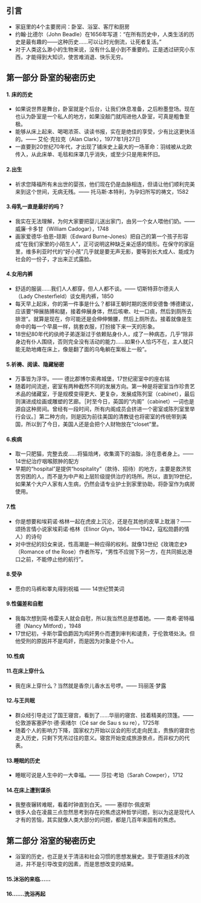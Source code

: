 ## 引言
* 家庭里的4个主要房间：卧室、浴室、客厅和厨房
* 约翰·比德尔（John Beadle）在1656年写道：“在所有历史中，人类生活的历史是最有趣的——这种历史……可以让时光倒流，让死者复活。”
* 对于人类这么渺小的生物来说，没有什么是小到不重要的。正是透过研究小东西，才能得到大知识，使苦难消退、快乐无穷。
## 第一部分 卧室的秘密历史
#### 1. 床的历史
* 如果说世界是舞台，卧室就是个后台，让我们休息准备，之后粉墨登场。现在也认为卧室是一个私人的地方，如果没敲门就闯进他人卧室，可真是粗鲁至极。
* 能够从床上起来、喝喝浓茶、读读书报，实在是绝佳的享受，少有比这更快活的。—— 艾伦·克拉克（Alan Clark），1977年1月27日
* 一直要到20世纪70年代，才出现了铺床史上最大的一场革命：羽绒被从北欧传入，从此床单、毛毯和床罩几乎消失，或至少只是用来怀旧。
#### 2.出生
* 祈求您降福所有未出世的婴孩，他们现在仍是血脉相连，但请让他们顺利完美来到这个世间，无病无残。—— 托马斯·本特利，为孕妇所写的祷文，1582
#### 3.母乳一直是最好的吗？
* 我实在无法理解，为何大家要把婴儿送出家门，由另一个女人喂他们奶。—— 威廉·卡多甘（William Cadogar），1748
* 画家爱德华·伯恩–琼斯（Edward Burne-Jones）把自己的第一个孩子形容成“在我们家里的小陌生人”，正可说明这种缺乏亲近感的情形。在保守的家庭里，维多利亚时代的“好小孩”几乎就是要无声无影，要等到长大成人、能成为社会的一份子，才出来正式露脸。
#### 4.女用内裤
* 舒适的服装……我们人人都穿，但人人都不谈。—— 切斯特菲尔德夫人（Lady Chesterﬁeld）谈女用内裤，1850
* 每天早上起床，你的第一件事是什么？都铎王朝时期的医师安德鲁·博德建议，应该要“伸展胳膊和腿，接着伸展身体，然后咳嗽、吐一口痰，然后到厕所去排泄”。就算是现在，你可能还是会伸伸懒腰，然后上厕所去。接着就像是生命中的每一个早晨一样，挑套衣服，打扮接下来一天的形象。
* 18世纪80年代的纨绔子弟逐渐过于依赖贴身仆人，成了一种病态，几乎“除非身边有仆人围绕，否则完全没有活动的能力……如果仆人恰巧不在，主人就只能无助地瘫在床上，像是翻了面的乌龟躺在案板上一般”。
#### 5.祈祷、阅读、隐藏秘密
* 万事皆为浮华。—— 德比郡博尔索弗城堡，17世纪密室中的座右铭
* 随着时间流逝，密室有两种截然不同的发展方向。第一种是将密室当作珍贵艺术品的储藏室，于是规模变得更大、更复杂，发展成陈列室（cabinet），最后则演进成绘画或雕塑的艺廊。［时至今日，英国的“内阁”（cabinet）一词也是源自这种房间。曾经有一段时间，所有内阁成员会挤进一个密室或陈列室里举行会议。］第二种方向，则是因为前往美国的清教徒也将密室的传统带到美国，所以到了今日，美国人还是会把个人财物放在“closet”里。
#### 6.疾病
* 取一只肥猫，完整去皮……将猫焙烤，收集滴下的油脂，涂在患者身上。—— 14世纪治疗咽喉脓肿的配方
* 早期的“hospital”是提供“hospitality”（款待、招待）的地方，主要是救济贫苦穷困的人，而不是为中产和上层阶级提供治疗的场所。所以，直到19世纪，如果某个大户人家有人生病，仍然会请专业护士到家里协助，将卧室作为病房使用。
#### 7.性
* 你是想要和埃莉诺·格林一起在虎皮上沉沦，还是在其他的皮草上耽溺？—— 颂扬言情小说家埃莉诺·格林（Elinor Glyn，1864——1942，寇松勋爵的情人）的诗句
* 对中世纪的妇女来说，性高潮是一种应得的权利。就像13世纪《玫瑰恋史》（Romance of the Rose）作者所写，“男性不应抛下另一方，在共同抵达港口之前，不能停止他的航行”。
#### 8.受孕
* 愿你的马裤和睪丸得到祝福 —— 14世纪赞美词
#### 9.性偏差和自慰
* 我每次想到简·格雷夫人就会自慰，所以我当然总是想着她。—— 南希·密特福德（Nancy Mitford），1948
* 17世纪初，卡斯尔雷伯爵因为鸡奸男仆而遭到审判和谴责，于伦敦塔处决。但他受刑的原因并不是鸡奸，而是因为对象是个仆人。
#### 10.性病
#### 11.在床上穿什么
* 我在床上穿什么？当然就是香奈儿香水五号啰。—— 玛丽莲·梦露
#### 12.与王共眠
* 群众经引导走过了国王寝宫，看到了……华丽的寝宫、挂着精美的顶篷。—— 伦敦游客塞萨尔·德·索绪尔（Cé sar de Sau s su re），1725年
* 随着个人的影响力下降，国家权力开始以议会的形式走向民主，贵族的寝宫也走入历史，只剩下凭吊过往的意义。寝宫开始变成旅游景点，而非权力的代表。
#### 13.睡眠的历史
* 睡眠可说是人生中的一大幸福。—— 莎拉·考珀（Sarah Cowper），1712
#### 14.在床上遭到谋杀
* 我整夜辗转难眠，看着时钟直到白天。—— 塞缪尔·佩皮斯
* 很多人会在凌晨三点忽然思考到存在的焦虑这种哲学问题，别以为这是现代人才有的苦恼，其实就像人类大部分的问题，都是几百年来固有的焦虑。
## 第二部分 浴室的秘密历史
* 浴室的历史，也正是关于清洁和社会习惯的思想发展史。至于管道技术的改进，并不是引导改变的因素，而是思想改变的结果。
#### 15.沐浴的来临……
#### 16.……洗浴再起
